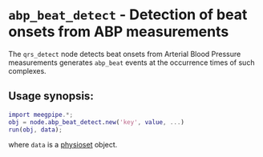 `abp_beat_detect` - Detection of beat onsets from ABP measurements
===

The `qrs_detect` node detects beat onsets from Arterial Blood Pressure 
measurements generates `abp_beat` events at the occurrence times of such
 complexes. 


## Usage synopsis:

````matlab
import meegpipe.*;
obj = node.abp_beat_detect.new('key', value, ...)
run(obj, data);
````

where `data` is a [physioset][physioset] object.

[physioset]: https://github.com/germangh/matlab_physioset/blob/master/%2Bphysioset/%40physioset/README.md
